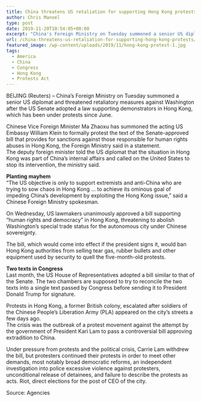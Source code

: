 ```yaml
---
title: China threatens US retaliation for supporting Hong Kong protests
author: Chris Manoel
type: post
date: 2019-11-20T10:54:05+00:00
excerpt: "China's Foreign Ministry on Tuesday summoned a senior US diplomat and threatened retaliatory measures against Washington after the US Senate adopted a law supporting demonstrators in Hong Kong, which has been under protests since June."
url: /china-threatens-us-retaliation-for-supporting-hong-kong-protests/
featured_image: /wp-content/uploads/2019/11/hong-kong-protest-1.jpg
tags:
  - America
  - China
  - Congress
  - Hong Kong
  - Protests Act
---
```


BEIJING (Reuters) &#8211; China&#8217;s Foreign Ministry on Tuesday summoned a senior US diplomat and threatened retaliatory measures against Washington after the US Senate adopted a law supporting demonstrators in Hong Kong, which has been under protests since June.

Chinese Vice Foreign Minister Ma Zhaoxu has summoned the acting US Embassy William Klein to formally protest the text of the Senate-approved bill that provides for sanctions against those responsible for human rights abuses in Hong Kong, the Foreign Ministry said in a statement.  
The deputy foreign minister told the US diplomat that the situation in Hong Kong was part of China&#8217;s internal affairs and called on the United States to stop its intervention, the ministry said.

**Planting mayhem**  
&#8220;The US objective is only to support extremists and anti-China who are trying to sow chaos in Hong Kong &#8230; to achieve its ominous goal of impeding China&#8217;s development by exploiting the Hong Kong issue,&#8221; said a Chinese Foreign Ministry spokesman.

On Wednesday, US lawmakers unanimously approved a bill supporting &#8220;human rights and democracy&#8221; in Hong Kong, threatening to abolish Washington&#8217;s special trade status for the autonomous city under Chinese sovereignty.

The bill, which would come into effect if the president signs it, would ban Hong Kong authorities from selling tear gas, rubber bullets and other equipment used by security to quell the five-month-old protests.

**Two texts in Congress**  
Last month, the US House of Representatives adopted a bill similar to that of the Senate. The two chambers are supposed to try to reconcile the two texts into a single text passed by Congress before sending it to President Donald Trump for signature.

Protests in Hong Kong, a former British colony, escalated after soldiers of the Chinese People&#8217;s Liberation Army (PLA) appeared on the city&#8217;s streets a few days ago.  
The crisis was the outbreak of a protest movement against the attempt by the government of President Kari Lam to pass a controversial bill approving extradition to China.

Under pressure from protests and the political crisis, Carrie Lam withdrew the bill, but protesters continued their protests in order to meet other demands, most notably broad democratic reforms, an independent investigation into police excessive violence against protesters, unconditional release of detainees, and failure to describe the protests as acts. Riot, direct elections for the post of CEO of the city.

Source: Agencies
